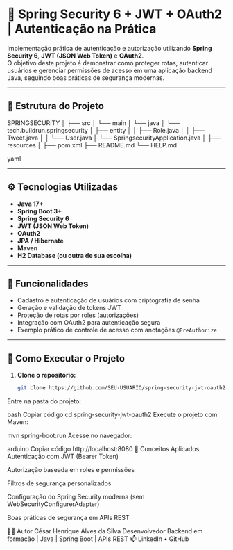 # 🔐 Spring Security 6 + JWT + OAuth2 | Autenticação na Prática

Implementação prática de autenticação e autorização utilizando **Spring Security 6**, **JWT (JSON Web Token)** e **OAuth2**.  
O objetivo deste projeto é demonstrar como proteger rotas, autenticar usuários e gerenciar permissões de acesso em uma aplicação backend Java, seguindo boas práticas de segurança modernas.

---

## 📂 Estrutura do Projeto

SPRINGSECURITY
│
├── src
│ └── main
│ └── java
│ └── tech.buildrun.springsecurity
│ ├── entity
│ │ ├── Role.java
│ │ ├── Tweet.java
│ │ └── User.java
│ └── SpringsecurityApplication.java
│
├── resources
│
├── pom.xml
├── README.md
└── HELP.md

yaml


---

## ⚙️ Tecnologias Utilizadas

- **Java 17+**
- **Spring Boot 3+**
- **Spring Security 6**
- **JWT (JSON Web Token)**
- **OAuth2**
- **JPA / Hibernate**
- **Maven**
- **H2 Database (ou outra de sua escolha)**

---

## 🔑 Funcionalidades

- Cadastro e autenticação de usuários com criptografia de senha  
- Geração e validação de tokens JWT  
- Proteção de rotas por roles (autorizações)  
- Integração com OAuth2 para autenticação segura  
- Exemplo prático de controle de acesso com anotações `@PreAuthorize`  

---

## 🚀 Como Executar o Projeto

1. **Clone o repositório:**
   ```bash
   git clone https://github.com/SEU-USUARIO/spring-security-jwt-oauth2.git
Entre na pasta do projeto:

bash
Copiar código
cd spring-security-jwt-oauth2
Execute o projeto com Maven:


mvn spring-boot:run
Acesse no navegador:

arduino
Copiar código
http://localhost:8080
🧠 Conceitos Aplicados
Autenticação com JWT (Bearer Token)

Autorização baseada em roles e permissões

Filtros de segurança personalizados

Configuração do Spring Security moderna (sem WebSecurityConfigurerAdapter)

Boas práticas de segurança em APIs REST

👨‍💻 Autor
César Henrique Alves da Silva
Desenvolvedor Backend em formação | Java | Spring Boot | APIs REST
📫 LinkedIn • GitHub


